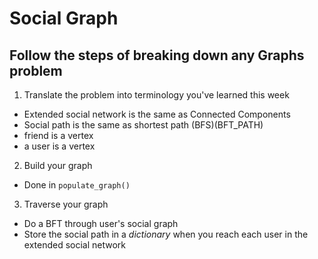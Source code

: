 # Social Graph
## Follow the steps of breaking down any Graphs problem

1. Translate the problem into terminology you've learned this week
  * Extended social network is the same as Connected Components
  * Social path is the same as shortest path (BFS)(BFT_PATH)
  * friend is a vertex
  * a user is a vertex
2. Build your graph
  * Done in `populate_graph()`
3. Traverse your graph
  * Do a BFT through user's social graph
  * Store the social path in a *dictionary* when you reach each user in the extended social network